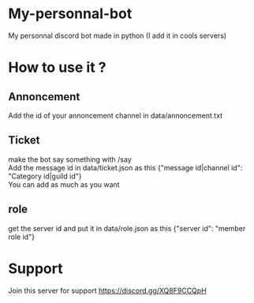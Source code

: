 # My-personnal-bot
My personnal discord bot made in python (I add it in cools servers)
# How to use it ?
## Annoncement
Add the id of your annoncement channel in data/annoncement.txt
## Ticket
make the bot say something with /say
<br>
Add the message id in data/ticket.json as this {"message id|channel id": "Category id|guild id"}
<br>
You can add as much as you want
## role
get the server id and put it in data/role.json as this {"server id": "member role id"}
# Support
Join this server for support
https://discord.gg/XQ8F9CCQpH

